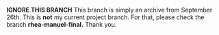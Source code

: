 **IGNORE THIS BRANCH**
This branch is simply an archive from September 26th. This is **not** my current project branch. For that, please check the branch **rhea-manuel-final.** Thank you.
